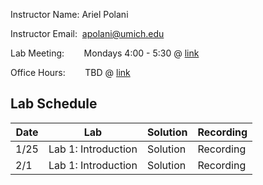 Instructor Name:  Ariel Polani

Instructor Email: &nbsp;[apolani@umich.edu](mailto:apolani@umich.edu)

Lab Meeting:&nbsp;&nbsp;&nbsp;&nbsp;&nbsp;&nbsp;&nbsp; Mondays 4:00 - 5:30 @ [link](https://umich.zoom.us/j/91880717088?pwd=N2k1S0M2S3c1NkFyMVhYcGh2aTJzUT09)

Office Hours: &nbsp;&nbsp;&nbsp;&nbsp;&nbsp;&nbsp; TBD @ [link](https://umich.zoom.us/j/91880717088?pwd=N2k1S0M2S3c1NkFyMVhYcGh2aTJzUT09)

## Lab Schedule

| Date | Lab | Solution | Recording |
| ------------- | ------------- | ------------- | ------------- |
| 1/25 | Lab 1: Introduction | Solution | Recording |
| 2/1 | Lab 1: Introduction | Solution | Recording |



